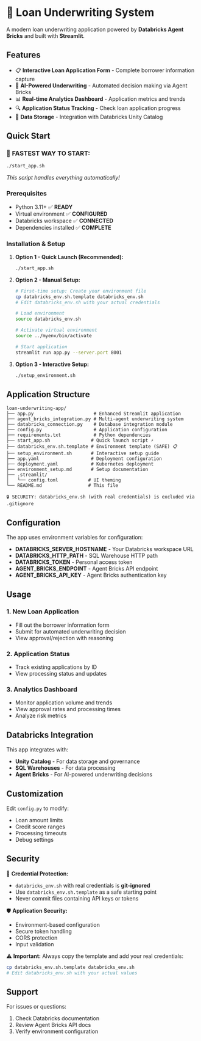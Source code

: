 # 🏦 Loan Underwriting System

A modern loan underwriting application powered by **Databricks Agent Bricks** and built with **Streamlit**.

## Features

- 📋 **Interactive Loan Application Form** - Complete borrower information capture
- 🤖 **AI-Powered Underwriting** - Automated decision making via Agent Bricks
- 📊 **Real-time Analytics Dashboard** - Application metrics and trends
- 🔍 **Application Status Tracking** - Check loan application progress
- 💾 **Data Storage** - Integration with Databricks Unity Catalog

## Quick Start

### 🚀 **FASTEST WAY TO START:**
```bash
./start_app.sh
```
*This script handles everything automatically!*

### Prerequisites
- Python 3.11+ ✅ **READY**
- Virtual environment ✅ **CONFIGURED** 
- Databricks workspace ✅ **CONNECTED**
- Dependencies installed ✅ **COMPLETE**

### Installation & Setup

1. **Option 1 - Quick Launch (Recommended):**
   ```bash
   ./start_app.sh
   ```

2. **Option 2 - Manual Setup:**
   ```bash
   # First-time setup: Create your environment file
   cp databricks_env.sh.template databricks_env.sh
   # Edit databricks_env.sh with your actual credentials
   
   # Load environment
   source databricks_env.sh
   
   # Activate virtual environment  
   source ../myenv/bin/activate
   
   # Start application
   streamlit run app.py --server.port 8001
   ```

3. **Option 3 - Interactive Setup:**
   ```bash
   ./setup_environment.sh
   ```

## Application Structure

```
loan-underwriting-app/
├── app.py                      # Enhanced Streamlit application
├── agent_bricks_integration.py # Multi-agent underwriting system
├── databricks_connection.py    # Database integration module
├── config.py                   # Application configuration
├── requirements.txt            # Python dependencies
├── start_app.sh               # Quick launch script ⚡
├── databricks_env.sh.template # Environment template (SAFE) 📋
├── setup_environment.sh       # Interactive setup guide
├── app.yaml                   # Deployment configuration
├── deployment.yaml            # Kubernetes deployment
├── environment_setup.md       # Setup documentation
├── .streamlit/
│   └── config.toml           # UI theming
└── README.md                 # This file

🔒 SECURITY: databricks_env.sh (with real credentials) is excluded via .gitignore
```

## Configuration

The app uses environment variables for configuration:

- **DATABRICKS_SERVER_HOSTNAME** - Your Databricks workspace URL
- **DATABRICKS_HTTP_PATH** - SQL Warehouse HTTP path  
- **DATABRICKS_TOKEN** - Personal access token
- **AGENT_BRICKS_ENDPOINT** - Agent Bricks API endpoint
- **AGENT_BRICKS_API_KEY** - Agent Bricks authentication key

## Usage

### 1. New Loan Application
- Fill out the borrower information form
- Submit for automated underwriting decision
- View approval/rejection with reasoning

### 2. Application Status
- Track existing applications by ID
- View processing status and updates

### 3. Analytics Dashboard  
- Monitor application volume and trends
- View approval rates and processing times
- Analyze risk metrics

## Databricks Integration

This app integrates with:
- **Unity Catalog** - For data storage and governance
- **SQL Warehouses** - For data processing
- **Agent Bricks** - For AI-powered underwriting decisions

## Customization

Edit `config.py` to modify:
- Loan amount limits
- Credit score ranges
- Processing timeouts
- Debug settings

## Security

🔐 **Credential Protection:**
- `databricks_env.sh` with real credentials is **git-ignored**
- Use `databricks_env.sh.template` as a safe starting point
- Never commit files containing API keys or tokens

🛡️ **Application Security:**
- Environment-based configuration
- Secure token handling
- CORS protection
- Input validation

⚠️ **Important:** Always copy the template and add your real credentials:
```bash
cp databricks_env.sh.template databricks_env.sh
# Edit databricks_env.sh with your actual values
```

## Support

For issues or questions:
1. Check Databricks documentation
2. Review Agent Bricks API docs
3. Verify environment configuration
